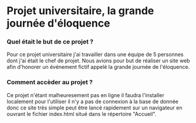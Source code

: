 # Projet universitaire, la grande journée d'éloquence

<h3> Quel était le but de ce projet ?</h3>

Pour ce projet universitaire j'ai travailler dans une équipe de 5 personnes dont j'ai était le chef de projet. Nous avions pour but de réaliser un site web afin d'honorer un événement fictif appelé la grande journée de l'éloquence. 

<h3> Comment accèder au projet ?</h3>

Ce projet n'étant malheuresement pas en ligne il faudra l'installer localement pour l'utiliser il n'y a pas de connexion à la base de donnée donc ce site très simple peut être lancé rapidement sur un navigateur en ouvrant le fichier index.html situé dans le répertoire "Accueil".
